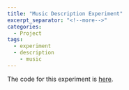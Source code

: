 ```yaml
---
title: "Music Description Experiment"
excerpt_separator: "<!--more-->"
categories:
  - Project
tags:
  - experiment
  - description
    - music
---
```


The code for this experiment is [here](https://github.com/mayabflannery/exp-music-description).

